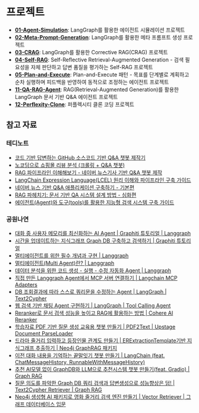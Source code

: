 # 프로젝트

- [**01-Agent-Simulation**](./01-Agent-Simulation.ipynb): LangGraph를 활용한 에이전트 시뮬레이션 프로젝트
- [**02-Meta-Prompt-Generation**](./02-Meta-Prompt-Generation.ipynb): LangGraph를 활용한 메타 프롬프트 생성 프로젝트
- [**03-CRAG**](./03-CRAG.ipynb): LangGraph를 활용한 Corrective RAG(CRAG) 프로젝트
- [**04-Self-RAG**](./04-Self-RAG.ipynb): Self-Reflective Retrieval-Augmented Generation - 검색 필요성을 자체 판단하고 답변 품질을 평가하는 Self-RAG 프로젝트
- [**05-Plan-and-Execute**](./05-Plan-and-Execute.ipynb): Plan-and-Execute 패턴 - 목표를 단계별로 계획하고 순차 실행하며 피드백을 반영하여 동적으로 조정하는 에이전트 프로젝트
- [**11-QA-RAG-Agent**](./11-QA-RAG-Agent/11-QA-RAG-Agent.ipynb): RAG(Retrieval-Augmented Generation)를 활용한 LangGraph 문서 기반 Q&A 에이전트 프로젝트
- [**12-Perflexity-Clone**](./12-Perflexity-Clone/README.md): 퍼플렉시티 클론 코딩 프로젝트

## 참고 자료

### 테디노트

- [코드 기반 답변하는 GitHub 소스코드 기반 Q&A 챗봇 제작기](https://youtu.be/yB8b-lW_5HY)
- [노코딩으로 쇼핑몰 리뷰 분석 (크롤링 + Q&A 챗봇)](https://youtu.be/r5YyftofuII)
- [RAG 파이프라인 이해해보기 - 네이버 뉴스기사 기반 Q&A 챗봇 제작](https://youtu.be/1scMJH93v0M)
- [LangChain Expression Language(LCEL) 원리 이해와 파이프라인 구축 가이드](https://teddylee777.github.io/langchain/langchain-lcel/)
- [네이버 뉴스 기반 Q&A 애플리케이션 구축하기 - 기본편](https://teddylee777.github.io/langchain/rag-naver-news-qa/)
- [RAG 파헤치기: 문서 기반 QA 시스템 설계 방법 - 심화편](https://teddylee777.github.io/langchain/rag-tutorial/)
- [에이전트(Agent)와 도구(tools)를 활용한 지능형 검색 시스템 구축 가이드](https://teddylee777.github.io/langchain/langchain-agent/)


### 공원나연

- [대화 중 사용자 메모리를 최신화하는 AI Agent | Graphiti 튜토리얼 | Langgraph](https://youtu.be/nhzJTY3Iu6Y)
- [시간을 업데이트하는 지식그래프 Graph DB 구축하고 검색하기 | Graphiti 튜토리얼](https://youtu.be/y_s7T9GEfKg)
- [멀티에이전트를 위한 필수 개념과 구현 | Langgraph](https://youtu.be/KZOKLH-YLgs)
- [멀티에이전트(Multi Agent)란? | Langgraph](https://youtu.be/aoDsLxoKlPo)
- [데이터 분석을 위한 코드 생성 - 실행 - 수정 자동화 Agent | Langgraph](https://youtu.be/ybNRWwo6dZk)
- [직접 만든 Langgraph Agent에서 MCP 서버 연결하기 | Langchain MCP Adapters](https://youtu.be/EaTUa3h1EtU)
- [DB 조회결과에 따라 스스로 쿼리문을 수정하는 Agent | LangGraph | Text2Cypher](https://youtu.be/O93x9JvDQd0)
- [웹 검색 기반 채팅 Agent 구현하기 | LangGraph | Tool Calling Agent](https://youtu.be/t4RdOgUReKo)
- [Reranker로 문서 검색 성능을 높이고 RAG에 활용하는 방법 | Cohere AI Reranker](https://youtu.be/12QnGI2NkYQ)
- [학습자료 PDF 기반 질문 생성 교육용 챗봇 만들기 | PDF2Text | Upstage Document ParseLoader](https://youtu.be/I5UwwdXHcrA)
- [드라마 줄거리 입력하고 등장인물 관계도 만들기 | ERExtractionTemplate기반 지식그래프 추출하기 | Neo4j GraphRAG 패키지](https://youtu.be/Vj-xOhIMkZE)
- [이전 대화 내용을 기억하는 끝말잇기 챗봇 만들기 | LangChain (feat. ChatMessageHistory, RunnableWithMessageHistory)](https://youtu.be/bm0S82f_FGI)
- [추천 AI모델 없이 GraphDB와 LLM으로 추천시스템 챗봇 만들기(feat. Gradio) | Graph RAG](https://youtu.be/dzQZvebTvKc)
- [질문 의도를 파악한 Graph DB 쿼리 검색과 답변생성으로 성능향상은 덤! | Text2Cypher Retriever | Graph RAG](https://youtu.be/8uAVVJndHDw)
- [Neo4j 생성형 AI 패키지로 영화 줄거리 검색 엔진 만들기 | Vector Retriever | 그래프 데이터베이스 입문](https://youtu.be/FeAowtZB80w)
